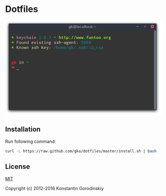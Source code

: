# Dotfiles
![screenshot](https://github.com/gko/dotfiles/raw/master/screenshot.png)
## Installation

Run following command:
```bash
curl -L https://raw.github.com/gko/dotfiles/master/install.sh | bash
```

## License

[MIT](http://opensource.org/licenses/MIT)

Copyright (c) 2012-2016 Konstantin Gorodinskiy
